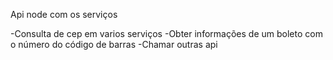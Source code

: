 ﻿Api node com os serviços

 -Consulta de cep em varios serviços
 -Obter informações de um boleto com o número do código de barras
 -Chamar outras api